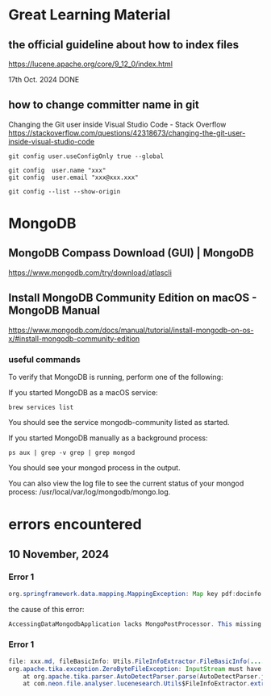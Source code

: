 # Great Learning Material

## the official guideline about how to index files

https://lucene.apache.org/core/9_12_0/index.html

17th Oct. 2024 DONE

## how to change committer name in git

Changing the Git user inside Visual Studio Code - Stack Overflow
https://stackoverflow.com/questions/42318673/changing-the-git-user-inside-visual-studio-code

```shell
git config user.useConfigOnly true --global

git config  user.name "xxx"
git config  user.email "xxx@xxx.xxx"

git config --list --show-origin
```

# MongoDB

## MongoDB Compass Download (GUI) | MongoDB

https://www.mongodb.com/try/download/atlascli

## Install MongoDB Community Edition on macOS - MongoDB Manual

https://www.mongodb.com/docs/manual/tutorial/install-mongodb-on-os-x/#install-mongodb-community-edition

### useful commands

To verify that MongoDB is running, perform one of the following:

If you started MongoDB as a macOS service:

```shell
brew services list
```

You should see the service mongodb-community listed as started.

If you started MongoDB manually as a background process:

```shell
ps aux | grep -v grep | grep mongod
```

You should see your mongod process in the output.

You can also view the log file to see the current status of your mongod process: /usr/local/var/log/mongodb/mongo.log.


# errors encountered

## 10 November, 2024

### Error 1

```java
org.springframework.data.mapping.MappingException: Map key pdf:docinfo:custom:PTEX.Fullbanner contains dots but no replacement was configured; Make sure map keys don't contain dots in the first place or configure an appropriate replacement
```

the cause of this error:

```java
AccessingDataMongodbApplication lacks MongoPostProcessor. This missing configuration causes the method org.springframework.data.mongodb.core.convert.MappingMongoConverter.potentiallyEscapeMapKey throws out an exception.
```

### Error 1

```java
file: xxx.md, fileBasicInfo: Utils.FileInfoExtractor.FileBasicInfo(......, size=0)
org.apache.tika.exception.ZeroByteFileException: InputStream must have > 0 bytes
	at org.apache.tika.parser.AutoDetectParser.parse(AutoDetectParser.java:189)
	at com.neon.file.analyser.lucenesearch.Utils$FileInfoExtractor.extractMetaInfoFrom(Utils.java:268)
```